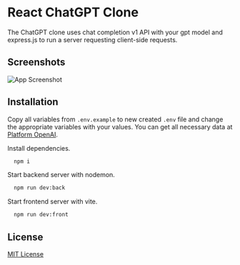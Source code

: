 # React ChatGPT Clone

The ChatGPT clone uses chat completion v1 API with your gpt model and express.js to run a server requesting client-side requests.

## Screenshots

![App Screenshot](https://github.com/uigywnkiub/react-chatgpt-clone/assets/29861553/1a5960f8-3c96-48b5-a1dd-48dfc49437bc)

## Installation

Copy all variables from `.env.example` to new created `.env` file and change the appropriate variables with your values. You can get all necessary data at [Platform OpenAI](https://platform.openai.com/api-keys).

Install dependencies.

```bash
  npm i
```

Start backend server with nodemon.

```bash
  npm run dev:back
```

Start frontend server with vite.

```bash
  npm run dev:front
```

## License

[MIT License](LICENSE)

